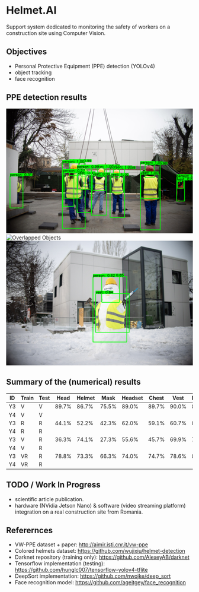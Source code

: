 # Helmet.AI
Support system dedicated to monitoring the safety of workers on a construction site using Computer Vision.

## Objectives
- Personal Protective Equipment (PPE) detection (YOLOv4)
- object tracking
- face recognition


## PPE detection results

![Normal Detection - High Scores](https://github.com/cosminacho/Helmet.AI/blob/master/images/image1.png)
![Overlapped Objects](https://github.com/cosminacho/Helmet.AI/blob/master/images/image2.png)
![Weird Results](https://github.com/cosminacho/Helmet.AI/blob/master/images/image3.png)

## Summary of the (numerical) results

ID | Train | Test | Head | Helmet | Mask | Headset | Chest | Vest | Person | mAP
-- | ----- | ---- | ---- | ------ | ---- | ------- | ----- | ---- | ------ | ---
Y3 | V | V  | 89.7% | 86.7% | 75.5% | 89.0% | 89.7% | 90.0% | 89.7% | 87.2%
Y4 | V | V  | 
Y3 | R | R  | 44.1% | 52.2% | 42.3% | 62.0% | 59.1% | 60.7% | 80.6% | 57.3%
Y4 | R | R  |
Y3 | V | R  | 36.3% | 74.1% | 27.3% | 55.6% | 45.7% | 69.9% | 76.9% | 55.1%
Y4 | V | R  |
Y3 | VR | R | 78.8% | 73.3% | 66.3% | 74.0% | 74.7% | 78.6% | 87.1% | 76.1%
Y4 | VR | R |

## TODO / Work In Progress
- scientific article publication.
- hardware (NVidia Jetson Nano) & software (video streaming platform) integration on a real construction site from Romania.


## Referernces
- VW-PPE dataset + paper: http://aimir.isti.cnr.it/vw-ppe
- Colored helmets dataset: https://github.com/wujixiu/helmet-detection
- Darknet repository (training only): https://github.com/AlexeyAB/darknet
- Tensorflow implementation (testing): https://github.com/hunglc007/tensorflow-yolov4-tflite
- DeepSort implementation: https://github.com/nwojke/deep_sort
- Face recognition model: https://github.com/ageitgey/face_recognition
